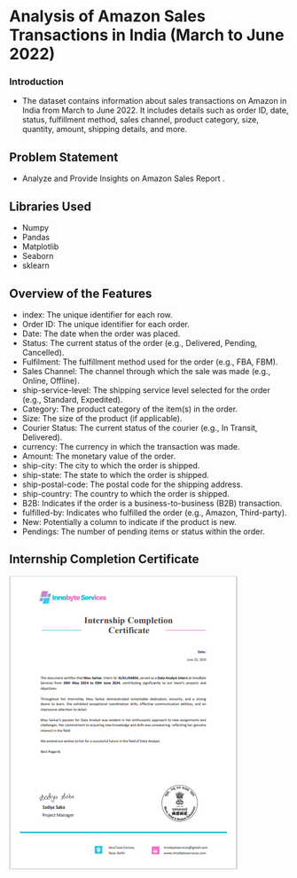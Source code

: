 #  Analysis of Amazon Sales Transactions in India (March to June 2022)
### Introduction
* The dataset contains information about sales transactions on Amazon in India from March to June 2022. It includes details such as order ID, date, status, fulfillment method, sales channel, product category, size, quantity, amount, shipping details, and more.
## Problem Statement
  * Analyze and Provide Insights on Amazon Sales Report .
 ## Libraries Used
* Numpy
* Pandas
* Matplotlib
* Seaborn
* sklearn
## Overview of the Features
* index: The unique identifier for each row.
* Order ID: The unique identifier for each order.
* Date: The date when the order was placed.
* Status: The current status of the order (e.g., Delivered, Pending, Cancelled).
* Fulfilment: The fulfillment method used for the order (e.g., FBA, FBM).
* Sales Channel: The channel through which the sale was made (e.g., Online, Offline).
* ship-service-level: The shipping service level selected for the order (e.g., Standard, Expedited).
* Category: The product category of the item(s) in the order.
* Size: The size of the product (if applicable).
* Courier Status: The current status of the courier (e.g., In Transit, Delivered).
* currency: The currency in which the transaction was made.
* Amount: The monetary value of the order.
* ship-city: The city to which the order is shipped.
* ship-state: The state to which the order is shipped.
* ship-postal-code: The postal code for the shipping address.
* ship-country: The country to which the order is shipped.
* B2B: Indicates if the order is a business-to-business (B2B) transaction.
* fulfilled-by: Indicates who fulfilled the order (e.g., Amazon, Third-party).
* New: Potentially a column to indicate if the product is new.
* Pendings: The number of pending items or status within the order.
## Internship Completion Certificate
![Alt text](https://github.com/Mousarcar/Analysis-Of-The-Amazon-Sales-Report/blob/main/innobyte.PNG)


